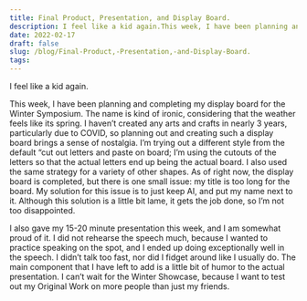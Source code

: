 ```yaml
---
title: Final Product, Presentation, and Display Board.
description: I feel like a kid again.This week, I have been planning and completing my display board for the W...
date: 2022-02-17
draft: false
slug: /blog/Final-Product,-Presentation,-and-Display-Board.
tags: 
---
```


I feel like a kid again.

This week, I have been planning and completing my display board for the Winter Symposium. The name is kind of ironic, considering that the weather feels like its spring. I haven’t created any arts and crafts in nearly 3 years, particularly due to COVID, so planning out and creating such a display board brings a sense of nostalgia. I’m trying out a different style from the default “cut out letters and paste on board; I’m using the cutouts of the letters so that the actual letters end up being the actual board. I also used the same strategy for a variety of other shapes. As of right now, the display board is completed, but there is one small issue: my title is too long for the board. My solution for this issue is to just keep AI, and put my name next to it. Although this solution is a little bit lame, it gets the job done, so I’m not too disappointed. 

I also gave my 15-20 minute presentation this week, and I am somewhat proud of it. I did not rehearse the speech much, because I wanted to practice speaking on the spot, and I ended up doing exceptionally well in the speech. I didn’t talk too fast, nor did I fidget around like I usually do. The main component that I have left to add is a little bit of humor to the actual presentation. I can’t wait for the Winter Showcase, because I want to test out my Original Work on more people than just my friends.

